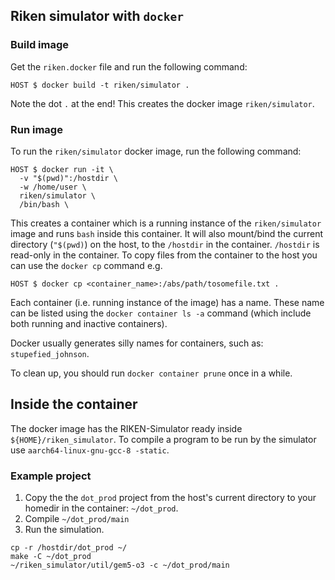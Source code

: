 ## Riken simulator with `docker`

### Build image

Get the `riken.docker` file and run the following command:

```
HOST $ docker build -t riken/simulator .
```

Note the dot `.` at the end!  This creates the docker image
`riken/simulator`.

### Run image

To run the `riken/simulator` docker image, run the following command:

```
HOST $ docker run -it \
  -v "$(pwd)":/hostdir \
  -w /home/user \
  riken/simulator \
  /bin/bash \
```

This creates a container which is a running instance of the
`riken/simulator` image and runs `bash` inside this container.  It
will also mount/bind the current directory (`"$(pwd)`) on the host, to
the `/hostdir` in the container.  `/hostdir` is read-only in the
container.  To copy files from the container to the host you can use
the `docker cp` command e.g.
```
HOST $ docker cp <container_name>:/abs/path/tosomefile.txt .
```

Each container (i.e. running instance of the image) has a name.  These
name can be listed using the `docker container ls -a` command (which
include both running and inactive containers).

Docker usually generates silly names for containers, such as:
`stupefied_johnson`.

To clean up, you
should run `docker container prune` once in a while.

## Inside the container

The docker image has the RIKEN-Simulator ready inside
`${HOME}/riken_simulator`.  To compile a program to be run by the
simulator use `aarch64-linux-gnu-gcc-8 -static`.

### Example project
1. Copy the the `dot_prod` project from the host's current directory
   to your homedir in the container: `~/dot_prod`.
2. Compile `~/dot_prod/main`
3. Run the simulation.

```
cp -r /hostdir/dot_prod ~/
make -C ~/dot_prod
~/riken_simulator/util/gem5-o3 -c ~/dot_prod/main
```
